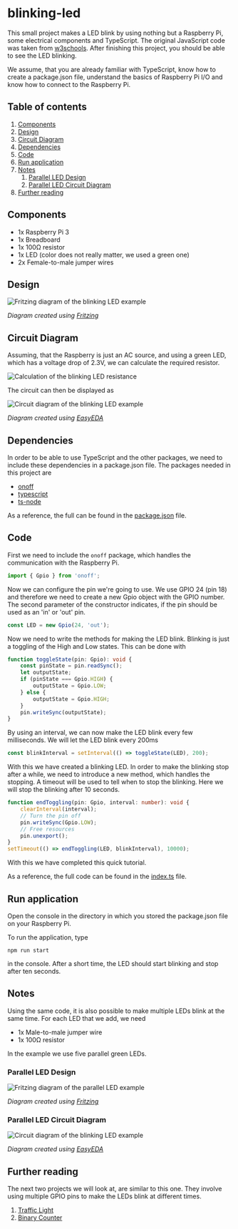 # blinking-led
This small project makes a LED blink by using nothing but a Raspberry Pi, some electrical components and 
TypeScript.
The original JavaScript code was taken from [w3schools](https://www.w3schools.com/nodejs/nodejs_raspberrypi_blinking_led.asp).
After finishing this project, you should be able to see the LED blinking.

We assume, that you are already familiar with TypeScript, know how to create a package.json file, understand
the basics of Raspberry Pi I/O and know how to connect to the Raspberry Pi. 

## Table of contents
1. [Components](#components)
2. [Design](#design)
3. [Circuit Diagram](#circuit-diagram)
4. [Dependencies](#dependencies)
5. [Code](#code)
6. [Run application](#run-application)
7. [Notes](#notes)
    1. [Parallel LED Design](#parallel-LED-design)
    2. [Parallel LED Circuit Diagram](#parallel-LED-circuit-diagram)
8. [Further reading](#further-reading)

## Components
- 1x Raspberry Pi 3
- 1x Breadboard
- 1x 100&Omega; resistor
- 1x LED (color does not really matter, we used a green one)
- 2x Female-to-male jumper wires

## Design
![Fritzing diagram of the blinking LED example](./images/raspberry_blinking_led.svg)

*Diagram created using [Fritzing](https://fritzing.org/home/)*

## Circuit Diagram
Assuming, that the Raspberry is just an AC source, and using a green LED, which has a voltage drop of 2.3V, we can 
calculate the required resistor.

![Calculation of the blinking LED resistance](./images/resistance.equation.svg)

The circuit can then be displayed as

![Circuit diagram of the blinking LED example](./images/blinking_led.circuit.svg)

*Diagram created using [EasyEDA](https://easyeda.com/)*

## Dependencies
In order to be able to use TypeScript and the other packages, we need to include these dependencies in a package.json file.
The packages needed in this project are

- [onoff](https://www.npmjs.com/package/onoff)
- [typescript](https://www.npmjs.com/package/typescript)
- [ts-node](https://www.npmjs.com/package/ts-node)

As a reference, the full can be found in the [package.json](./package.json) file.

## Code
First we need to include the `onoff` package, which handles the communication with the Raspberry Pi.
```typescript
import { Gpio } from 'onoff';
``` 
Now we can configure the pin we're going to use.
We use GPIO 24 (pin 18) and therefore we need to create a new Gpio object with the GPIO number.
The second parameter of the constructor indicates, if the pin should be used as an 'in' or 'out' pin.
```typescript
const LED = new Gpio(24, 'out');
``` 
Now we need to write the methods for making the LED blink.
Blinking is just a toggling of the High and Low states.
This can be done with
```typescript
function toggleState(pin: Gpio): void {
    const pinState = pin.readSync();
    let outputState;
    if (pinState === Gpio.HIGH) {
        outputState = Gpio.LOW;
    } else {
        outputState = Gpio.HIGH;
    }
    pin.writeSync(outputState);
}
```
By using an interval, we can now make the LED blink every few milliseconds.
We will let the LED blink every 200ms
```typescript
const blinkInterval = setInterval(() => toggleState(LED), 200);
```
With this we have created a blinking LED.
In order to make the blinking stop after a while, we need to introduce a new method, which handles the stopping.
A timeout will be used to tell when to stop the blinking.
Here we will stop the blinking after 10 seconds.
```typescript
function endToggling(pin: Gpio, interval: number): void {
    clearInterval(interval);
    // Turn the pin off
    pin.writeSync(Gpio.LOW);
    // Free resources
    pin.unexport();
}
setTimeout(() => endToggling(LED, blinkInterval), 10000);
```
With this we have completed this quick tutorial.

As a reference, the full code can be found in the [index.ts](./src/index.ts) file.

## Run application
Open the console in the directory in which you stored the package.json file on your Raspberry Pi.

To run the application, type
```
npm run start
```
in the console.
After a short time, the LED should start blinking and stop after ten seconds.

## Notes
Using the same code, it is also possible to make multiple LEDs blink at the same time.
For each LED that we add, we need

- 1x Male-to-male jumper wire
- 1x 100&Omega; resistor

In the example we use five parallel green LEDs.
### Parallel LED Design
![Fritzing diagram of the parallel LED example](./images/blinking_multiple_led.svg)

*Diagram created using [Fritzing](https://fritzing.org/home/)*

### Parallel LED Circuit Diagram
![Circuit diagram of the blinking LED example](./images/blinking_multiple_led.circuit.svg)

*Diagram created using [EasyEDA](https://easyeda.com/)*

## Further reading
The next two projects we will look at, are similar to this one.
They involve using multiple GPIO pins to make the LEDs blink at different times.
1. [Traffic Light](../traffic-light)
2. [Binary Counter](../binary-counter)
